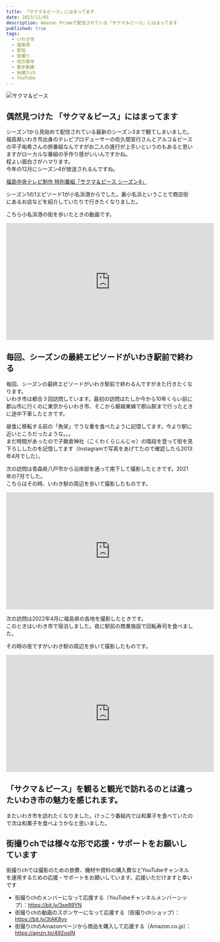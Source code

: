 ```yaml
---
title: 「サクマ＆ピース」にはまってます
date: 2023/11/05
description: Amazon Primeで配信されている「サクマ＆ピース」にはまってます
published: true
tags:
  - いわき市
  - 福島県
  - 配信
  - 街撮り
  - 地方都市
  - 散歩動画
  - 街撮りch
  - YouTube
---
```


![サクマ＆ピース](https://www.fct.co.jp/program_sp/sakuma_peace/img/ogpcard.jpg "サクマ＆ピース")

## 偶然見つけた 「サクマ＆ピース」にはまってます
シーズン1から見始めて配信されている最新のシーズン3まで観てしまいました。
福島県いわき市出身のテレビプロデューサーの佐久間宣行さんとアルコ＆ピースの平子祐希さんの旅番組なんですがお二人の進行が上手いというのもあると思いますがローカルな番組の手作り感がいいんですかね。  
程よい面白さがハマります。  
今年の12月にシーズン4が放送されるんですね。

<a href="https://www.fct.co.jp/program_sp/sakuma_peace/" target="_blank">福島中央テレビ制作 特別番組「サクマ＆ピース シーズン4」</a>

シーズン1の1エピソード1が小名浜港からでした。裏小名浜ということで商店街にあるお店などを紹介していたりで行きたくなりました。

こちら小名浜港の街を歩いたときの動画です。
<div class="youtube">
<iframe width="560" height="315" src="https://www.youtube.com/embed/CbJ9Ll6WK0M?si=dnnBo_4liwQEdv4r" title="YouTube video player" frameborder="0" allow="accelerometer; autoplay; clipboard-write; encrypted-media; gyroscope; picture-in-picture; web-share" allowfullscreen></iframe>
</div>

## 毎回、シーズンの最終エピソードがいわき駅前で終わる
毎回、シーズンの最終エピソードがいわき駅前で終わるんですがまた行きたくなります。  
いわき市は都合３回訪問しています。最初の訪問はたしか今から10年くらい前に郡山市に行くのに東京からいわき市、そこから磐越東線で郡山駅まで行ったときに途中下車したときです。  

<!-- more -->

昼食に移転する前の「魚栄」でうな重を食べたように記憶してます。今より駅に近いところだったような。。。  
まだ時間があったので子鍬倉神社（こくわくらじんじゃ）の階段を登って街を見下ろししたのを記憶してます（Instagramで写真をあげてたので確認したら2013年4月でした）。

次の訪問は青森県八戸市から沿岸部を通って南下して撮影したときです。2021年の7月でした。  
こちらはその時、いわき駅の周辺を歩いて撮影したものです。
<div class="youtube">
<iframe width="560" height="315" src="https://www.youtube.com/embed/NdyzJWv_V1U?si=cARR9ZImU91O9BYm" title="YouTube video player" frameborder="0" allow="accelerometer; autoplay; clipboard-write; encrypted-media; gyroscope; picture-in-picture; web-share" allowfullscreen></iframe>
</div>

次の訪問は2022年4月に福島県の各地を撮影したときです。  
このときはいわき市で宿泊しました。夜に駅前の商業施設で回転寿司を食べました。

その時の夜ですがいわき駅の周辺を歩いて撮影したものです。
<div class="youtube">
<iframe width="560" height="315" src="https://www.youtube.com/embed/w75NUoU6GG4?si=MOPFUObKvvNCsCwJ" title="YouTube video player" frameborder="0" allow="accelerometer; autoplay; clipboard-write; encrypted-media; gyroscope; picture-in-picture; web-share" allowfullscreen></iframe>
</div>

##  「サクマ＆ピース」を観ると観光で訪れるのとは違ったいわき市の魅力を感じれます。
またいわき市を訪れたくなりました。けっこう番組内では和菓子を食べていたので次は和菓子を食べようかなと思いました。

## 街撮りchでは様々な形で応援・サポートをお願いしています

街撮りchでは撮影のための旅費、機材や資料の購入費などYouTubeチャンネルを運用するための応援・サポートをお願いしています。応援いただけますと幸いです

* 街撮りchのメンバーになって応援する（YouTubeチャンネルメンバーシップ）：https://bit.ly/3se89YN
* 街撮りchの動画のスポンサーになって応援する（街撮りchショップ）：https://bit.ly/3tAK8vv
* 街撮りchのAmazonページから商品を購入して応援する（Amazon.co.jp）：https://amzn.to/492osIN
